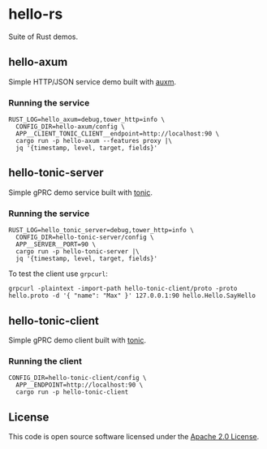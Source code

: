 # hello-rs

Suite of Rust demos.

## hello-axum

Simple HTTP/JSON service demo built with [auxm](https://github.com/tokio-rs/axum).

### Running the service

```
RUST_LOG=hello_axum=debug,tower_http=info \
  CONFIG_DIR=hello-axum/config \
  APP__CLIENT_TONIC_CLIENT__endpoint=http://localhost:90 \
  cargo run -p hello-axum --features proxy |\
  jq '{timestamp, level, target, fields}'
```

## hello-tonic-server

Simple gPRC demo service built with [tonic](https://github.com/hyperium/tonic).

### Running the service

```
RUST_LOG=hello_tonic_server=debug,tower_http=info \
  CONFIG_DIR=hello-tonic-server/config \
  APP__SERVER__PORT=90 \
  cargo run -p hello-tonic-server |\
  jq '{timestamp, level, target, fields}'
```

To test the client use `grpcurl`:

```
grpcurl -plaintext -import-path hello-tonic-client/proto -proto hello.proto -d '{ "name": "Max" }' 127.0.0.1:90 hello.Hello.SayHello
```

## hello-tonic-client

Simple gPRC demo client built with [tonic](https://github.com/hyperium/tonic).

### Running the client

```
CONFIG_DIR=hello-tonic-client/config \
  APP__ENDPOINT=http://localhost:90 \
  cargo run -p hello-tonic-client
```

## License ##

This code is open source software licensed under the [Apache 2.0 License](http://www.apache.org/licenses/LICENSE-2.0.html).
